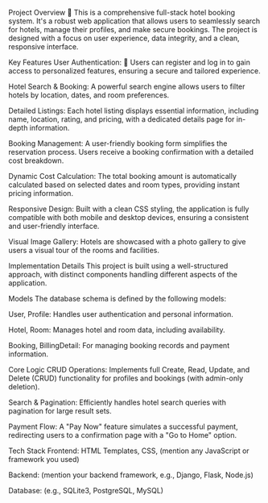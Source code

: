 Project Overview 🏨
This is a comprehensive full-stack hotel booking system. It's a robust web application that allows users to seamlessly search for hotels, manage their profiles, and make secure bookings. The project is designed with a focus on user experience, data integrity, and a clean, responsive interface.

Key Features
User Authentication: 🔑 Users can register and log in to gain access to personalized features, ensuring a secure and tailored experience.

Hotel Search & Booking: A powerful search engine allows users to filter hotels by location, dates, and room preferences.

Detailed Listings: Each hotel listing displays essential information, including name, location, rating, and pricing, with a dedicated details page for in-depth information.

Booking Management: A user-friendly booking form simplifies the reservation process. Users receive a booking confirmation with a detailed cost breakdown.

Dynamic Cost Calculation: The total booking amount is automatically calculated based on selected dates and room types, providing instant pricing information.

Responsive Design: Built with a clean CSS styling, the application is fully compatible with both mobile and desktop devices, ensuring a consistent and user-friendly interface.

Visual Image Gallery: Hotels are showcased with a photo gallery to give users a visual tour of the rooms and facilities.

Implementation Details
This project is built using a well-structured approach, with distinct components handling different aspects of the application.

Models
The database schema is defined by the following models:

User, Profile: Handles user authentication and personal information.

Hotel, Room: Manages hotel and room data, including availability.

Booking, BillingDetail: For managing booking records and payment information.

Core Logic
CRUD Operations: Implements full Create, Read, Update, and Delete (CRUD) functionality for profiles and bookings (with admin-only deletion).

Search & Pagination: Efficiently handles hotel search queries with pagination for large result sets.

Payment Flow: A "Pay Now" feature simulates a successful payment, redirecting users to a confirmation page with a "Go to Home" option.

Tech Stack
Frontend: HTML Templates, CSS, (mention any JavaScript or framework you used)

Backend: (mention your backend framework, e.g., Django, Flask, Node.js)

Database: (e.g., SQLite3, PostgreSQL, MySQL)
